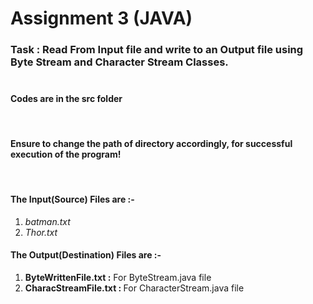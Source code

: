 # Assignment 3 (JAVA) 
<h3> Task : Read From Input file and write to an Output file using Byte Stream and Character Stream Classes.<br>
<br>
  <h4> Codes are in the src folder </h4> <br>
  <h4> Ensure to change the path of directory accordingly, for successful execution of the program! </h4> <br>
  <h4> The Input(Source) Files are :- </h4> 
    <ol>
      <li><em> batman.txt </em></li>
      <li><em> Thor.txt </em></li>
    </ol>
  <h4> The Output(Destination) Files are :- </h4> 
    <ol>
      <li><b>ByteWrittenFile.txt :</b> For ByteStream.java file</li>
      <li><b>CharacStreamFile.txt : </b>For CharacterStream.java file</li>
    </ol>
  
